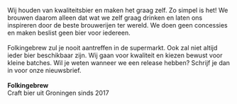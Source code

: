 Wij houden van kwaliteitsbier en maken het graag zelf. Zo simpel is het! We brouwen daarom alleen dat wat we zelf graag drinken en laten ons inspireren door de beste brouwerijen ter wereld. We doen geen concessies en maken beslist geen bier voor iedereen.<br><br>
Folkingebrew zul je nooit aantreffen in de supermarkt. Ook zal niet altijd ieder bier beschikbaar zijn. Wij gaan voor kwaliteit en kiezen bewust voor kleine batches. Wil je weten wanneer we een release hebben? Schrijf je dan in voor onze nieuwsbrief.<br><br>
<strong>Folkingebrew</strong><br>
Craft bier uit Groningen sinds 2017
